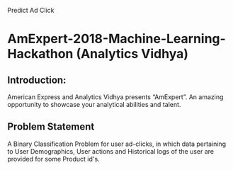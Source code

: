 Predict Ad Click
# AmExpert-2018-Machine-Learning-Hackathon (Analytics Vidhya)

## Introduction: 

American Express and Analytics Vidhya presents “AmExpert”. An amazing opportunity to showcase your analytical abilities and talent.

## Problem Statement

A Binary Classification Problem for user ad-clicks, in which data pertaining to User Demographics, User actions and Historical logs of the user are provided for some Product id's.

